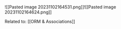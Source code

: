 ![[Pasted image 20231102164531.png]]![[Pasted image 20231102164624.png]]

Related to: [[ORM & Associations]]